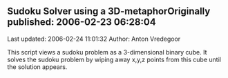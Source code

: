 ## Sudoku Solver using a 3D-metaphorOriginally published: 2006-02-23 06:28:04 
Last updated: 2006-02-24 11:01:32 
Author: Anton Vredegoor 
 
This script views a sudoku problem as a 3-dimensional binary cube. It solves the sudoku problem by wiping away x,y,z points from this cube until the solution appears.
